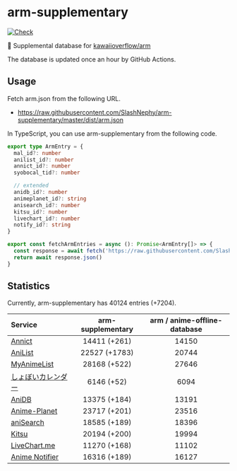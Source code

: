 # arm-supplementary

[![Check](https://github.com/SlashNephy/arm-supplementary/actions/workflows/check-node.yml/badge.svg)](https://github.com/SlashNephy/arm-supplementary/actions/workflows/check-node.yml)

💊 Supplemental database for [kawaiioverflow/arm](https://github.com/kawaiioverflow/arm)

The database is updated once an hour by GitHub Actions.

## Usage

Fetch arm.json from the following URL.

- https://raw.githubusercontent.com/SlashNephy/arm-supplementary/master/dist/arm.json

In TypeScript, you can use arm-supplementary from the following code.

```TypeScript
export type ArmEntry = {
  mal_id?: number
  anilist_id?: number
  annict_id?: number
  syobocal_tid?: number

  // extended
  anidb_id?: number
  animeplanet_id?: string
  anisearch_id?: number
  kitsu_id?: number
  livechart_id?: number
  notify_id?: string
}

export const fetchArmEntries = async (): Promise<ArmEntry[]> => {
  const response = await fetch('https://raw.githubusercontent.com/SlashNephy/arm-supplementary/master/dist/arm.json')
  return await response.json()
}
```

## Statistics

Currently, arm-supplementary has 40124 entries (+7204).

| Service                                     | arm-supplementary | arm / anime-offline-database |
| :------------------------------------------ | :---------------: | :--------------------------: |
| [Annict](https://annict.com)                |   14411 (+261)    |            14150             |
| [AniList](https://anilist.co)               |   22527 (+1783)   |            20744             |
| [MyAnimeList](https://myanimelist.net)      |   28168 (+522)    |            27646             |
| [しょぼいカレンダー](https://cal.syoboi.jp) |    6146 (+52)     |             6094             |
| [AniDB](https://anidb.net)                  |   13375 (+184)    |            13191             |
| [Anime-Planet](https://anime-planet.com)    |   23717 (+201)    |            23516             |
| [aniSearch](https://anisearch.com)          |   18585 (+189)    |            18396             |
| [Kitsu](https://kitsu.io)                   |   20194 (+200)    |            19994             |
| [LiveChart.me](https://livechart.me)        |   11270 (+168)    |            11102             |
| [Anime Notifier](https://notify.moe)        |   16316 (+189)    |            16127             |
